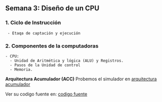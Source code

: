 ##  Semana 3: Diseño de un CPU

### 1. Ciclo de Instrucción
     - Etaqa de captación y ejecución 

### 2. Componentes de la computadoras
    - CPU: 
      - Unidad de Aritmética y lógica (ALU) y Registros.
      - Pasos de la Unidad de control
      - Memoria.

**Arquitectura Acumulador (ACC)**
Probemos el simulador en [arquitectura acumulador](http://vnsimulator.altervista.org/)

Ver su codigo fuente en: [codigo fuente](https://github.com/c2r0b/vnmsim)


